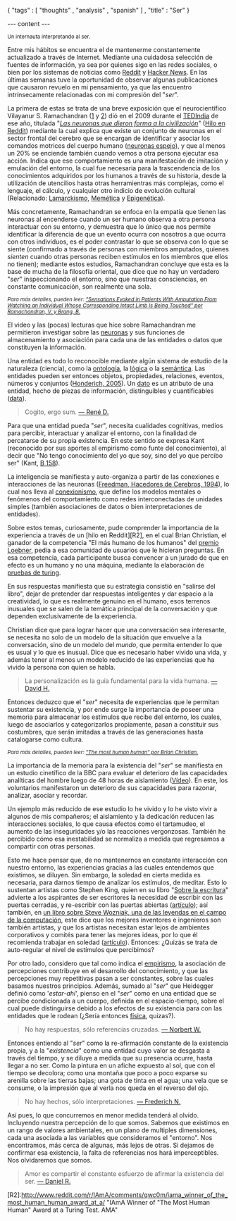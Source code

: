 { "tags" : [
    "thoughts"
  , "analysis"
  , "spanish"
  ]
, "title" : "Ser"
}

--- content ---

<small>Un internauta interpretando al ser.</small>

Entre mis hábitos se encuentra el de mantenerme constantemente actualizado a través de Internet. Mediante una cuidadosa selección de fuentes de información, ya sea por quienes sigo en las redes sociales, o bien por los sistemas de noticias como [Reddit][R] y [Hacker News][HN]. En las últimas semanas tuve la oportunidad de observar algunas publicaciones que causaron revuelo en mi pensamiento, ya que las encuentro intrínsecamente relacionadas con mi compresión del "_ser_".

La primera de estas se trata de una breve exposición que el neurocientífico Vilayanur S. Ramachandran ([1][VSR1] y [2][W1]) dió en el 2009 durante el [TEDIndia][TEDIndia] de ese año, titulada "[_Las neuronas que dieron forma a la civilización_][VSR2]" ([Hilo en Reddit][R1]) mediante la cual explica que existe un conjunto de neuronas en el sector frontal del cerebro que se encargan de identificar y asociar los comandos motrices del cuerpo humano ([neuronas espejo][W2]), y que al menos un 20% se enciende también cuando vemos a otra persona ejecutar esa acción. Indica que ese comportamiento es una manifestación de imitación y emulación del entorno, la cual fue necesaria para la trascendencia de los conocimientos adquiridos por los humanos a través de su historia, desde la utilización de utencilios hasta otras herramientras más complejas, como el lenguaje, el cálculo, y cualquier otro indicio de evolución cultural (Relacionado: [Lamarckismo][W3], [Memética][W4] y [Epigenética][W5]).

Más concretamente, Ramachandran se enfoca en la empatía que tienen las neuronas al encenderse cuando un ser humano observa a otra persona interactuar con su entorno, y demuestra que lo único que nos permite identificar la diferencia de que un evento ocurra con nosotros a que ocurra con otros individuos, es el poder contrastar lo que se observa con lo que se siente (confirmado a través de personas con miembros amputados, quienes _sienten_ cuando otras personas reciben estímulos en los miembros que ellos no tienen); mediante estos estudios, Ramachandran concluye que esta es la base de mucha de la filosofía oriental, que dice que no hay un verdadero "_ser_" inspeccionando el entorno, sino que nuestras consciencias, en constante comunicación, son realmente una sola.

<small>_Para más detalles, pueden leer: ["Sensations Evoked in Patients With Amputation From Watching an Individual Whose Corresponding Intact Limb Is Being Touched" por Ramachandran, V. y Brang, B.][VSR3]_</small>

El video y las (pocas) lecturas que hice sobre Ramachandran me permitieron investigar sobre las [neuronas][W6] y sus funciones de almacenamiento y asociación para cada una de las entidades o datos que constituyen la información.

Una entidad es todo lo reconocible mediante algún sistema de estudio de la naturaleza (ciencia), como la [ontología][W9], la [lógica][W10] o la [semántica][W11]. Las entidades pueden ser entonces objetos, propiedades, relaciones, eventos, números y conjuntos ([Honderich, 2005][A1]). Un [dato][W7] es un atributo de una entidad, hecho de piezas de información, distinguibles y cuantificables ([data][DR1]).

> Cogito, ergo sum.
[&mdash; René D.][WQ1]

Para que una entidad pueda "_ser_", necesita cualidades cognitivas, medios para percibir, interactuar y analizar el entorno, con la finalidad de percatarse de su propia existencia. En este sentido se expresa Kant (reconocido por sus aportes al empirismo como funte del conocimiento), al decir que "No tengo conocimiento del yo que soy, sino del yo que percibo ser" (Kant, [B 158](http://en.wikiquote.org/wiki/Kant)).

La inteligencia se manifiesta y auto-organiza a partir de las conexiones e interacciones de las neuronas ([Freedman, Hacedores de Cerebros, 1994][GB1]), lo cual nos lleva al [conexionismo][W12], que define los modelos mentales o fenómenos del comportamiento como redes interconectadas de unidades simples (también asociaciones de datos o bien interpretaciones de entidades).

Sobre estos temas, curiosamente, pude comprender la importancia de la experiencia a través de un [hilo en Reddit][R2], en el cual Brian Christian, el ganador de la competencia "El más humano de los humanos" del [premio Loebner](http://www.loebner.net/Prizef/loebner-prize.html), pedía a esa comunidad de usuarios que le hicieran preguntas. En esa competencia, cada participante busca convencer a un jurado de que en efecto es un humano y no una máquina, mediante la elaboración de [pruebas de turing][W8].

En sus respuestas manifiesta que su estrategia consistió en "salirse del libro", dejar de pretender dar respuestas inteligentes y dar espacio a la creatividad, lo que es realmente genuino en el humano, esos terrenos inusuales que se salen de la temática principal de la conversación y que dependen exclusivamente de la experiencia.

Christian dice que para lograr hacer que una conversación sea interesante, se necesita no solo de un modelo de la situación que envuelve a la conversación, sino de un modelo del _mundo_, que permita entender lo que es usual y lo que es inusual. Dice que es necesario haber vivido una vida, y además tener al menos un modelo reducido de las experiencias que ha vivido la persona con quien se habla.

> La personalización es la guía fundamental para la vida humana.
[&mdash; David H.][WQ2]

Entonces deduzco que el "_ser_" necesita de experiencias que le permitan sustentar su existencia, y por ende surge la importancia de poseer una memoria para almacenar los estímulos que recibe del entorno, los cuales, luego de asociarlos y categorizarlos propiamente, pasan a constituir sus costumbres, que serán imitadas a través de las generaciones hasta catalogarse como cultura.

<small>_Para más detalles, pueden leer: ["The most human human" por Brian Christian.][A2]_</small>

La importancia de la memoria para la existencia del "_ser_" se manifiesta en un estudio cinetífico de la BBC para evaluar el deterioro de las capacidades analíticas del hombre luego de 48 horas de aislamiento ([Vídeo][Y1]). En este, los voluntarios manifestaron un deterioro de sus capacidades para razonar, analizar, asociar y recordar.

Un ejemplo más reducido de ese estudio lo he vivido y lo he visto vivir a algunos de mis compañeros; el aislamiento y la dedicación reducen las interacciones sociales, lo que causa efectos como el tartamudeo, el aumento de las inseguridades y/o las reacciones vergonzosas. También he percibido cómo esa inestabilidad se normaliza a medida que regresamos a compartir con otras personas.

Esto me hace pensar que, de no mantenernos en constante interacción con nuestro entorno, las experiencias gracias a las cuales entendemos que existimos, se diluyen. Sin embargo, la soledad en cierta medida es necesaria, para darnos tiempo de analizar los estímulos, de meditar. Esto lo sustentan artistas como Stephen King, quien en su libro "[Sobre la escritura][A3]" advierte a los aspirantes de ser escritores la necesidad de escribir con las puertas cerradas, y re-escribir con las puertas abiertas ([artículo](http://www.brainpickings.org/index.php/2012/01/09/best-books-on-writing-reading/)); así también, en [un libro sobre Steve Wozniak, una de las leyendas en el campo de la computación][A4], este dice que los mejores inventores e ingenieros son también artistas, y que los artistas necesitan estar lejos de ambientes corporativos y comités para tener las mejores ideas, por lo que él recomienda trabajar en soledad ([artículo](http://www.brainpickings.org/index.php/2012/01/18/woz-on-creativity-and-innovation/)). Entonces: ¿Quizás se trata de auto-regular el nivel de estímulos que percibimos?

Por otro lado, considero que tal como indica el [empirismo][W13], la asociación de percepciones contribuye en el desarrollo del conocimiento, y que las percepciones muy repetitivas pasan a ser constantes, sobre las cuales basamos nuestros principios. Además, sumado al "_ser_" que Heidegger definió como '_estar-ahí_', pienso en el "_ser_" como en una entidad que se percibe condicionada a un cuerpo, definida en el espacio-tiempo, sobre el cual puede distinguirse debido a los efectos de su existencia para con las entidades que le rodean (¿Sería entonces [física][W14], quizas?).

> No hay respuestas, sólo referencias cruzadas.
[&mdash; Norbert W.][WQ3]

Entonces entiendo al "_ser_" como la re-afirmación constante de la existencia propia, y a la "_existencia_" como una entidad cuyo valor se desgasta a través del tiempo, y se diluye a medida que su presencia ocurre, hasta llegar a no ser. Como la pintura en un afiche expuesto al sol, que con el tiempo se decolora; como una montaña que poco a poco exparse su arenilla sobre las tierras bajas; una gota de tinta en el agua; una vela que se consume, o la impresión que al verla nos queda en el reverso del ojo.

> No hay hechos, sólo interpretaciones.
[&mdash; Frederich N.][WQ4]

Así pues, lo que concurremos en menor medida tenderá al olvido. Incluyendo nuestra percepción de lo que somos. Sabemos que existimos en un rango de valores ambientales, en un plano de multiples dimensiones, cada una asociada a las variables que consideramos el "entorno". Nos encontramos, más cerca de algunas, más lejos de otras. Si dejamos de confirmar esa existencia, la falta de referencias nos hará imperceptibles. Nos olvidaremos que somos.

> Amor es compartir el constante esfuerzo de afirmar la existencia del ser.
[&mdash; Daniel R.](https://twitter.com/#!/sadasant/status/180821357200818176)

[0]:http://sadasant.com/ "Daniel Rodríguez (@sadasant)"

[R]:http://reddit.com/ "reddit.com"
[R1]:http://www.reddit.com/r/psychology/comments/qr9ys/whos_heard_of_ramachandran/ "Who's heard of Ramachandran?"
[R2]:http://www.reddit.com/r/IAmA/comments/qwc0m/iama_winner_of_the_most_human_human_award_at_a/ "IAmA Winner of "The Most Human Human" Award at a Turing Test. AMA"

[HN]:http://news.ycombinator.com/ "news.ycombinator.com"
[TEDIndia]:http://conferences.ted.com/TEDIndia/ "TEDIndia"

[W1]:https://en.wikipedia.org/wiki/Vilayanur_S._Ramachandran "Biografía de Vilayanur S. Ramachandran en wikipedia.org"
[W2]:https://en.wikipedia.org/wiki/Mirror_neuron "Wikipedia: Mirror Neuron"
[W3]:https://en.wikipedia.org/wiki/Lamarckism "Wikipedia: Lamarckism"
[W4]:https://en.wikipedia.org/wiki/Memetics "Wikipedia: Memetics"
[W5]:https://en.wikipedia.org/wiki/Epigenetics "Wikipedia: Epigenetics"
[W6]:https://en.wikipedia.org/wiki/Neuron "Wikipedia: Neurons"
[W7]:https://en.wikipedia.org/wiki/Data "Wikipedia: Data"
[W8]:http://en.m.wikipedia.org/wiki/Turing_test "Wikipedia: Turing Test"
[W9]:https://en.wikipedia.org/wiki/Ontology "Wikipedia: Ontology"
[W10]:https://en.wikipedia.org/wiki/Logic "Wikipedia: Logic"
[W11]:https://en.wikipedia.org/wiki/Semantic "Wikipedia: Semantic"
[W12]:https://en.wikipedia.org/wiki/Connectionism "Wikipedia: Connectionism"
[W13]:https://en.wikipedia.org/wiki/Empirism "Wikipedia: Empirism"
[W14]:https://en.wikipedia.org/wiki/Physics "Wikipedia: Physics"

[WQ1]:https://en.wikiquote.org/wiki/Descartes "René Descartes: I think, therefore I am"
[WQ2]:https://en.wikiquote.org/wiki/Hume "David Hume: Custom, then, is the great guide of human life"
[WQ3]:https://en.wikiquote.org/wiki/Norbert_Wiener "Norbert Wiener: There are no answers, only cross references"
[WQ4]:https://en.wikiquote.org/wiki/Nietzsche "Frederich Nietzsche: There are no facts, only interpretations."

[VSR1]:http://www.ted.com/speakers/vilayanur_ramachandran.html "Biografía de Vilayanur S. Ramachandran en ted.com"
[VSR2]:http://www.ted.com/talks/lang/en/vs_ramachandran_the_neurons_that_shaped_civilization.html "[VIDEO] VS Ramachandran: The neurons that shaped civilization"
[VSR3]:http://www.swisswuff.ch/files/ramachandran2009sensations-evoked-touching-corresponding-limb.pdf "Sensations Evoked in Patients With Amputation From Watching an Individual Whose Corresponding Intact Limb Is Being Touched"

[A1]:http://www.amazon.com/gp/aw/d/0199264791 "Amazon: The Oxford Companion to Philosophy New Edition (Hardcover)"
[A2]:http://www.amazon.com/gp/aw/d/0385533063 "Amazon: The most human human" 
[A3]:http://www.amazon.com/dp/1439156816/ref=as_li_ss_til?tag=braipick-20&camp=0&creative=0&linkCode=as4&creativeASIN=1439156816&adid=1KTA7R9379PHYNH22R4X "Amazon: On Writing: 10th Anniversary Edition: A Memoir of the Craft"
[A4]:http://www.amazon.com/dp/0393061434/ref=as_li_ss_til?tag=braipick-20&camp=0&creative=0&linkCode=as4&creativeASIN=0393061434&adid=1HJSQFQ6M7CJTS7CTXMJ "Amazon: iWoz: Computer Geek to Cult Icon: How I Invented the Personal Computer, Co-Founded Apple, and Had Fun Doing It"

[Y1]:https://www.youtube.com/watch?v=2ewX-4eIomM "The 48 hours are up - Horizon - BBC"

[DR1]:http://dictionary.reference.com/browse/data "Dictionary.com: data"

[GB1]:http://books.google.co.ve/books?id=AlfEW2ZBE7gC&lpg=PP1&dq=isbn:9561313243&as_brr=3&hl=es&pg=PA86 "Libros en Google: Hacedores de Cerebros por Davil H. Freedman, página 86"
